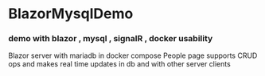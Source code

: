 # BlazorMysqlDemo

### demo with blazor , mysql , signalR , docker usability

Blazor server with mariadb in docker compose
People page supports CRUD ops and makes real time updates in db and with other server clients
